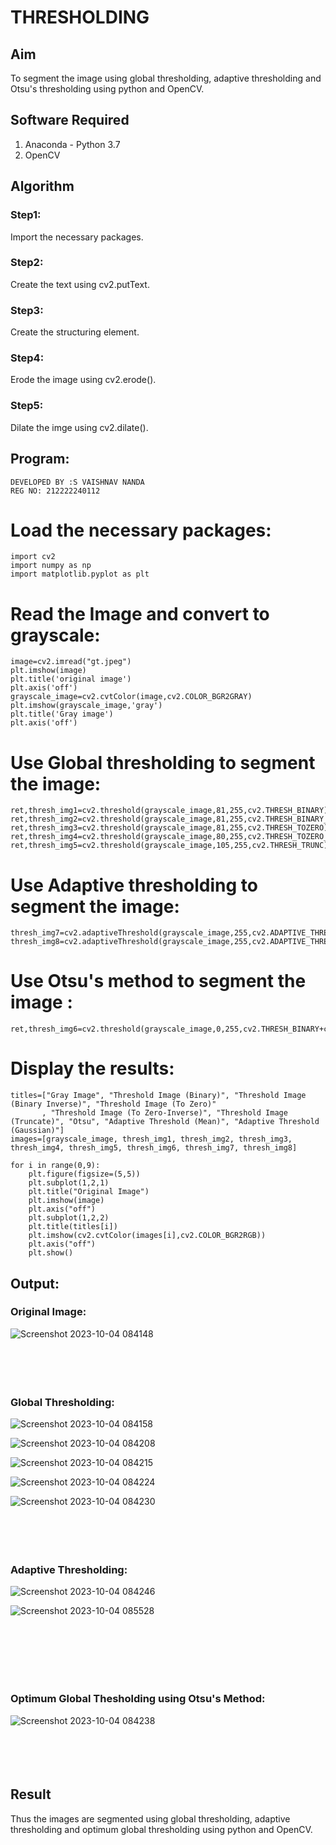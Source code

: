 # THRESHOLDING
## Aim
To segment the image using global thresholding, adaptive thresholding and Otsu's thresholding using python and OpenCV.

## Software Required
1. Anaconda - Python 3.7
2. OpenCV

## Algorithm

### Step1:
Import the necessary packages.
<br>

### Step2:
Create the text using cv2.putText.
<br>

### Step3:
Create the structuring element.
<br>

### Step4:
Erode the image using cv2.erode().
<br>

### Step5:
Dilate the imge using cv2.dilate().
<br>

## Program:
```
DEVELOPED BY :S VAISHNAV NANDA
REG NO: 212222240112
```


# Load the necessary packages:
```
import cv2
import numpy as np
import matplotlib.pyplot as plt
```




# Read the Image and convert to grayscale:
```
image=cv2.imread("gt.jpeg")
plt.imshow(image)
plt.title('original image')
plt.axis('off')
grayscale_image=cv2.cvtColor(image,cv2.COLOR_BGR2GRAY)
plt.imshow(grayscale_image,'gray')
plt.title('Gray image')
plt.axis('off')
```








# Use Global thresholding to segment the image:
```
ret,thresh_img1=cv2.threshold(grayscale_image,81,255,cv2.THRESH_BINARY)
ret,thresh_img2=cv2.threshold(grayscale_image,81,255,cv2.THRESH_BINARY_INV)
ret,thresh_img3=cv2.threshold(grayscale_image,81,255,cv2.THRESH_TOZERO)
ret,thresh_img4=cv2.threshold(grayscale_image,80,255,cv2.THRESH_TOZERO_INV)
ret,thresh_img5=cv2.threshold(grayscale_image,105,255,cv2.THRESH_TRUNC)
```



# Use Adaptive thresholding to segment the image:
```
thresh_img7=cv2.adaptiveThreshold(grayscale_image,255,cv2.ADAPTIVE_THRESH_MEAN_C,cv2.THRESH_BINARY,11,2)
thresh_img8=cv2.adaptiveThreshold(grayscale_image,255,cv2.ADAPTIVE_THRESH_GAUSSIAN_C,cv2.THRESH_BINARY,11,2)
```



# Use Otsu's method to segment the image :
```
ret,thresh_img6=cv2.threshold(grayscale_image,0,255,cv2.THRESH_BINARY+cv2.THRESH_OTSU)
```



# Display the results:
```
titles=["Gray Image", "Threshold Image (Binary)", "Threshold Image (Binary Inverse)", "Threshold Image (To Zero)"
       , "Threshold Image (To Zero-Inverse)", "Threshold Image (Truncate)", "Otsu", "Adaptive Threshold (Mean)", "Adaptive Threshold (Gaussian)"]
images=[grayscale_image, thresh_img1, thresh_img2, thresh_img3, thresh_img4, thresh_img5, thresh_img6, thresh_img7, thresh_img8]

for i in range(0,9):
    plt.figure(figsize=(5,5))
    plt.subplot(1,2,1)
    plt.title("Original Image")
    plt.imshow(image)
    plt.axis("off")
    plt.subplot(1,2,2)
    plt.title(titles[i])
    plt.imshow(cv2.cvtColor(images[i],cv2.COLOR_BGR2RGB))
    plt.axis("off")
    plt.show()
```






## Output:

### Original Image:
![Screenshot 2023-10-04 084148](https://github.com/JeevaGowtham-S/THRESHOLDING/assets/118042624/6968359f-29f3-4d92-ad25-5211f0159b3c)
<br>
<br>
<br>
<br>
<br>

### Global Thresholding:
![Screenshot 2023-10-04 084158](https://github.com/JeevaGowtham-S/THRESHOLDING/assets/118042624/18d22c1b-10cb-4294-a94d-13fce6a636ba)

![Screenshot 2023-10-04 084208](https://github.com/JeevaGowtham-S/THRESHOLDING/assets/118042624/fd7c1036-bcbf-4277-a77e-3af55c628118)

![Screenshot 2023-10-04 084215](https://github.com/JeevaGowtham-S/THRESHOLDING/assets/118042624/76b1ef45-5315-486a-877a-79d980b0ef24)

![Screenshot 2023-10-04 084224](https://github.com/JeevaGowtham-S/THRESHOLDING/assets/118042624/1a80d5dd-7406-4931-81a6-bbb173b60afa)

![Screenshot 2023-10-04 084230](https://github.com/JeevaGowtham-S/THRESHOLDING/assets/118042624/03681bb0-fa1a-4458-859f-bcc8c7de7d3d)
<br>
<br>
<br>
<br>
<br>

### Adaptive Thresholding:
![Screenshot 2023-10-04 084246](https://github.com/JeevaGowtham-S/THRESHOLDING/assets/118042624/86e629b0-10db-4ea8-b4e2-22b775d0c523)

![Screenshot 2023-10-04 085528](https://github.com/JeevaGowtham-S/THRESHOLDING/assets/118042624/13b4a19b-9fec-4acc-bb9f-76e9b5d54092)

<br>
<br>
<br>
<br>
<br>

### Optimum Global Thesholding using Otsu's Method:
![Screenshot 2023-10-04 084238](https://github.com/JeevaGowtham-S/THRESHOLDING/assets/118042624/01d76ac8-7f41-42e7-9311-dad4e1374c8e)
<br>
<br>
<br>
<br>
<br>


## Result
Thus the images are segmented using global thresholding, adaptive thresholding and optimum global thresholding using python and OpenCV.


